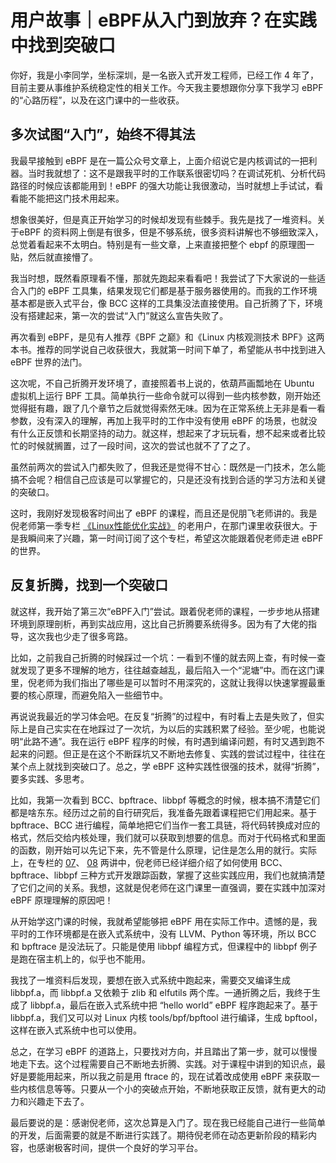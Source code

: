# 用户故事｜eBPF从入门到放弃？在实践中找到突破口
你好，我是小李同学，坐标深圳，是一名嵌入式开发工程师，已经工作 4 年了，目前主要从事维护系统稳定性的相关工作。今天我主要想跟你分享下我学习 eBPF 的“心路历程”，以及在这门课中的一些收获。

## 多次试图“入门”，始终不得其法

我最早接触到 eBPF 是在一篇公众号文章上，上面介绍说它是内核调试的一把利器。当时我就想了：这不是跟我平时的工作联系很密切吗？在调试死机、分析代码路径的时候应该都能用到！eBPF 的强大功能让我很激动，当时就想上手试试，看看能不能把这门技术用起来。

想象很美好，但是真正开始学习的时候却发现有些棘手。我先是找了一堆资料。关于eBPF 的资料网上倒是有很多，但是不够系统，很多资料讲解也不够细致深入，总觉着看起来不太明白。特别是有一些文章，上来直接把整个 ebpf 的原理图一贴，然后就直接懵了。

我当时想，既然看原理看不懂，那就先跑起来看看吧！我尝试了下大家说的一些适合入门的 eBPF 工具集，结果发现它们都是基于服务器使用的。而我的工作环境基本都是嵌入式平台，像 BCC 这样的工具集没法直接使用。自己折腾了下，环境没有搭建起来，第一次的尝试“入门”就这么宣告失败了。

再次看到 eBPF，是见有人推荐《BPF 之巅》和《Linux 内核观测技术 BPF》这两本书。推荐的同学说自己收获很大，我就第一时间下单了，希望能从书中找到进入 eBPF 世界的法门。

这次呢，不自己折腾开发环境了，直接照着书上说的，依葫芦画瓢地在 Ubuntu 虚拟机上运行 BPF 工具。简单执行一些命令就可以得到一些内核参数，刚开始还觉得挺有趣，跟了几个章节之后就觉得索然无味。因为在正常系统上无非是看一看参数，没有深入的理解，再加上我平时的工作中没有使用 eBPF 的场景，也就没有什么正反馈和长期坚持的动力。就这样，想起来了才玩玩看，想不起来或者比较忙的时候就搁置，过了一段时间，这次的尝试也就不了了之了。

虽然前两次的尝试入门都失败了，但我还是觉得不甘心：既然是一门技术，怎么能搞不会呢？相信自己应该是可以掌握它的，只是还没有找到合适的学习方法和关键的突破口。

这时，我刚好发现极客时间出了 eBPF 的课程，而且还是倪朋飞老师讲的。我是倪老师第一季专栏 [《Linux性能优化实战》](https://time.geekbang.org/column/intro/100020901) 的老用户，在那门课里收获很大。于是我瞬间来了兴趣，第一时间订阅了这个专栏，希望这次能跟着倪老师走进 eBPF 的世界。

## 反复折腾，找到一个突破口

就这样，我开始了第三次“eBPF入门”尝试。跟着倪老师的课程，一步步地从搭建环境到原理剖析，再到实战应用，这比自己折腾要系统得多。因为有了大佬的指导，这次我也少走了很多弯路。

比如，之前我自己折腾的时候踩过一个坑：一看到不懂的就去网上查，有时候一查就发现了更多不理解的地方，往往越查越乱，最后陷入一个“泥塘”中。而在这门课里，倪老师为我们指出了哪些是可以暂时不用深究的，这就让我得以快速掌握最重要的核心原理，而避免陷入一些细节中。

再说说我最近的学习体会吧。在反复“折腾”的过程中，有时看上去是失败了，但实际上是自己实实在在地踩过了一次坑，为以后的实践积累了经验。至少呢，也能说明“此路不通”。我在运行 eBPF 程序的时候，有时遇到编译问题，有时又遇到跑不起来的问题。但正是在这个不断踩坑又不断地去修复、实践的尝试过程中，往往在某个点上就找到突破口了。总之，学 eBPF 这种实践性很强的技术，就得“折腾”，要多实践、多思考。

比如，我第一次看到 BCC、bpftrace、libbpf 等概念的时候，根本搞不清楚它们都是啥东东。经历过之前的自行研究后，我准备先跟着课程把它们用起来。基于 bpftrace、BCC 进行编程，简单地把它们当作一套工具链，将代码转换成对应的格式，然后交给内核处理，我们就可以获取到想要的信息。而对于代码格式和里面的函数，刚开始可以先记下来，先不管是什么原理，记住是怎么用的就行。实际上，在专栏的 [07](https://time.geekbang.org/column/article/484207)、 [08](https://time.geekbang.org/column/article/484372) 两讲中，倪老师已经详细介绍了如何使用 BCC、bpftrace、libbpf 三种方式开发跟踪函数，掌握了这些实践应用，我们也就搞清楚了它们之间的关系。我想，这就是倪老师在这门课里一直强调，要在实践中加深对 eBPF 原理理解的原因吧！

从开始学这门课的时候，我就希望能够把 eBPF 用在实际工作中。遗憾的是，我平时的工作环境都是在嵌入式系统中，没有 LLVM、Python 等环境，所以 BCC 和 bpftrace 是没法玩了。只能是使用 libbpf 编程方式，但课程中的 libbpf 例子是跑在宿主机上的，似乎也不能用。

我找了一堆资料后发现，要想在嵌入式系统中跑起来，需要交叉编译生成 libbpf.a，而 libbpf.a 又依赖于 zlib 和 elfutils 两个库。一通折腾之后，我终于生成了 libbpf.a，最后在嵌入式系统中把 “hello world” eBPF 程序跑起来了。基于 libbpf.a，我们又可以对 Linux 内核 tools/bpf/bpftool 进行编译，生成 bpftool，这样在嵌入式系统中也可以使用。

总之，在学习 eBPF 的道路上，只要找对方向，并且踏出了第一步，就可以慢慢地走下去。这个过程需要自己不断地去折腾、实践。对于课程中讲到的知识点，最好是要能用起来，所以我之前是用 ftrace 的，现在试着改成使用 eBPF 来获取一些内核信息等等。只要从一个小的突破点开始，不断地获取正反馈，就有更大的动力和兴趣走下去了。

最后要说的是：感谢倪老师，这次总算是入门了。现在我已经能自己进行一些简单的开发，后面需要的就是不断进行实践了。期待倪老师在动态更新阶段的精彩内容，也感谢极客时间，提供一个良好的学习平台。